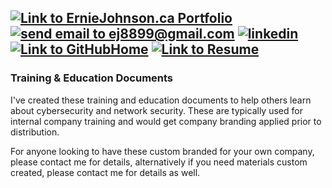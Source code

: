 <a href="https://erniejohnson.ca"><img alt="Link to ErnieJohnson.ca Portfolio" src="https://img.shields.io/badge/PORTFOLIO-8A2BE2?style=for-the-badge&logo=google%20home&logoColor=white"></a>
<a href="mailto:ej8899@gmail.com" target="_blank"><img src="https://img.shields.io/badge/Gmail-D14836?style=for-the-badge&logo=gmail&logoColor=white" alt="send email to ej8899@gmail.com" /></a>&nbsp;<a href="https://www.linkedin.com/in/ernie-johnson/" target="_blank"><img src="https://img.shields.io/badge/LinkedIn-0077B5?style=for-the-badge&logo=linkedin&logoColor=white" alt="linkedin" /></a>&nbsp;<a href="https://github.com/ej8899"><img alt="Link to GitHubHome" src="https://img.shields.io/badge/GitHub%20Home-008080?style=for-the-badge&logo=GitHub&logoColor=white"></a>&nbsp;<a href="https://docs.google.com/document/d/1XCs8Z_gpaNc00l_rLoan0M1W8Td2Sg_DGThWnMTqOpc/edit?usp=sharing"><img alt="Link to Resume" src="https://img.shields.io/badge/RESUME-8A2BE2?style=for-the-badge&logo=Google%20Docs&logoColor=white"></a>
---
### Training & Education Documents

I've created these training and education documents to help others learn about cybersecurity and network security.  These are typically used for internal company training and would get company branding applied prior to distribution.

For anyone looking to have these custom branded for your own company, please contact me for details, alternatively if you need materials custom created, please contact me for details as well.

